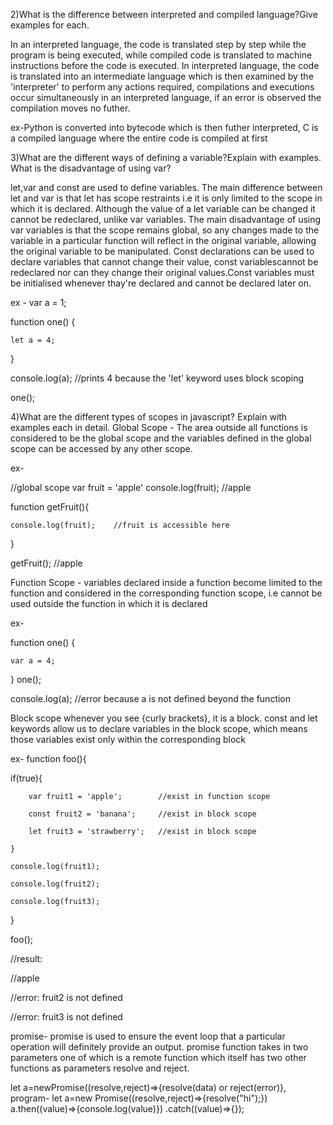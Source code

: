 

2)What is the difference between interpreted and compiled language?Give examples for each.

In an interpreted language, the code is translated step by step while the program is being executed, while compiled code is translated to machine instructions before the code is executed.
In interpreted language, the code is translated into an intermediate language which is then examined by the 'interpreter' to perform any actions required, compilations and executions occur simultaneously in an interpreted language, if an error is observed the compilation moves no futher.

ex-Python is converted into bytecode which is then futher interpreted, C is a compiled language where the entire code is compiled at first

3)What are the different ways of defining a variable?Explain with examples. What is the disadvantage of using var?

let,var and const are used to define variables. The main difference between let and var is that let has scope restraints i.e it is only limited to the scope in which it is declared. Although the value of a let variable can be changed it cannot be redeclared, unlike var variables. The main disadvantage of using var variables is that the scope remains global, so any changes made to the variable in a particular function will reflect in the original variable, allowing the original variable to be manipulated. Const declarations can be used to declare variables that cannot change their value, const variablescannot be redeclared nor can they change their original values.Const variables must be initialised whenever thay're declared and cannot be declared later on.

ex -
var a = 1;

function one() {
  
    let a = 4;
  
}

console.log(a); //prints 4 because the 'let' keyword uses block scoping

one();

4)What are the different types of scopes in javascript? Explain with examples each in detail.
Global Scope -
The area outside all functions is considered to be the global scope and the variables defined in the global scope can be accessed by any other scope.

ex-

//global scope
var fruit = 'apple'
console.log(fruit);        //apple

function getFruit(){
    
    console.log(fruit);    //fruit is accessible here

}

getFruit();                //apple

Function Scope -
variables declared inside a function become limited to the function and considered in the corresponding function scope, i.e cannot be used outside the function in which it is declared

ex-

function one() {
  
    var a = 4;
  

      
}
one();

console.log(a);  //error because a is not defined beyond the function

Block scope
whenever you see {curly brackets}, it is a block. const and let keywords allow us to declare variables in the block scope, which means those variables exist only within the corresponding block

ex-
function foo(){
   
   if(true){
        
        var fruit1 = 'apple';        //exist in function scope
        
        const fruit2 = 'banana';     //exist in block scope
        
        let fruit3 = 'strawberry';   //exist in block scope

    }
    
    console.log(fruit1);
    
    console.log(fruit2);
    
    console.log(fruit3);

}

foo();

//result:

//apple

//error: fruit2 is not defined

//error: fruit3 is not defined




promise-
promise is used to ensure the event loop that a particular operation will definitely provide an output.
promise function takes in two parameters one of which is a remote function which itself has two other functions as parameters resolve and reject.

let a=newPromise((resolve,reject)=>{resolve(data) or reject(error)},
program-
let a=new Promise((resolve,reject)=>{resolve("hi");})
a.then((value)=>{console.log(value)})
.catch((value)=>{});

